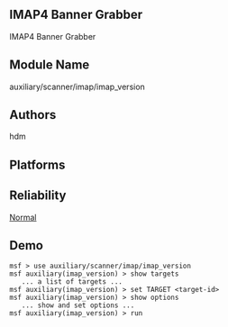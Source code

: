 ## IMAP4 Banner Grabber

IMAP4 Banner Grabber


## Module Name
auxiliary/scanner/imap/imap_version

## Authors
hdm





## Platforms


## Reliability
[Normal](https://github.com/rapid7/metasploit-framework/wiki/Exploit-Ranking)

## Demo

```
msf > use auxiliary/scanner/imap/imap_version
msf auxiliary(imap_version) > show targets
   ... a list of targets ...
msf auxiliary(imap_version) > set TARGET <target-id>
msf auxiliary(imap_version) > show options
   ... show and set options ...
msf auxiliary(imap_version) > run
```
    
    